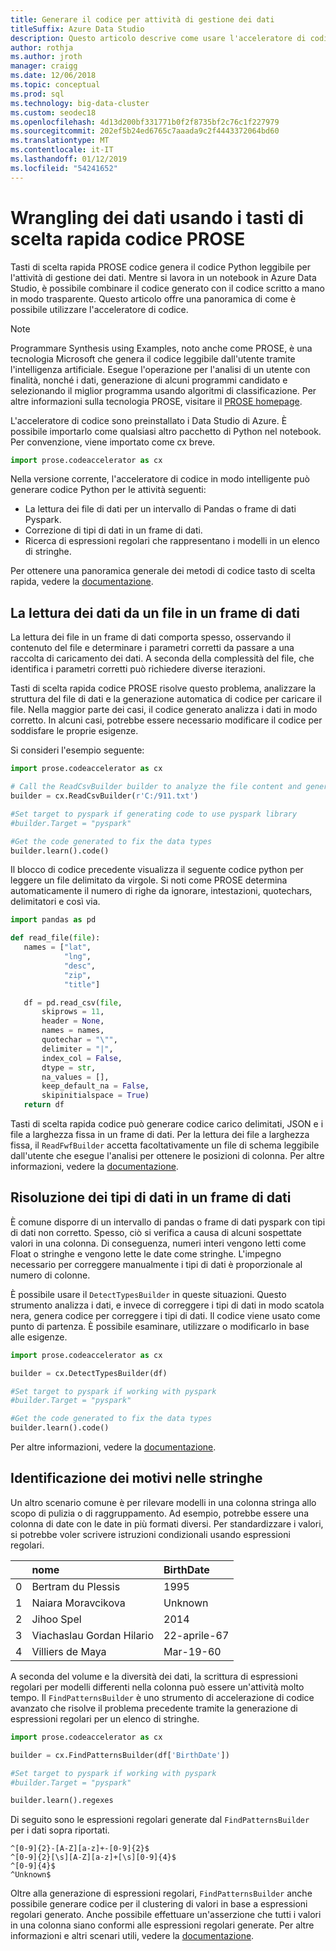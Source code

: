 ```yaml
---
title: Generare il codice per attività di gestione dei dati
titleSuffix: Azure Data Studio
description: Questo articolo descrive come usare l'acceleratore di codice PROSE in Azure Data Studio per generare automaticamente codice per attività di gestione dei dati comuni.
author: rothja
ms.author: jroth
manager: craigg
ms.date: 12/06/2018
ms.topic: conceptual
ms.prod: sql
ms.technology: big-data-cluster
ms.custom: seodec18
ms.openlocfilehash: 4d13d200bf331771b0f2f8735bf2c76c1f227979
ms.sourcegitcommit: 202ef5b24ed6765c7aaada9c2f4443372064bd60
ms.translationtype: MT
ms.contentlocale: it-IT
ms.lasthandoff: 01/12/2019
ms.locfileid: "54241652"
---
```

# <a name="data-wrangling-using-prose-code-accelerator"></a>Wrangling dei dati usando i tasti di scelta rapida codice PROSE

Tasti di scelta rapida PROSE codice genera il codice Python leggibile per l'attività di gestione dei dati. Mentre si lavora in un notebook in Azure Data Studio, è possibile combinare il codice generato con il codice scritto a mano in modo trasparente. Questo articolo offre una panoramica di come è possibile utilizzare l'acceleratore di codice.

 > [!NOTE]
 > Programmare Synthesis using Examples, noto anche come PROSE, è una tecnologia Microsoft che genera il codice leggibile dall'utente tramite l'intelligenza artificiale. Esegue l'operazione per l'analisi di un utente con finalità, nonché i dati, generazione di alcuni programmi candidato e selezionando il miglior programma usando algoritmi di classificazione. Per altre informazioni sulla tecnologia PROSE, visitare il [PROSE homepage](https://microsoft.github.io/prose/).

L'acceleratore di codice sono preinstallato i Data Studio di Azure. È possibile importarlo come qualsiasi altro pacchetto di Python nel notebook. Per convenzione, viene importato come cx breve.

```python
import prose.codeaccelerator as cx
```

Nella versione corrente, l'acceleratore di codice in modo intelligente può generare codice Python per le attività seguenti:

- La lettura dei file di dati per un intervallo di Pandas o frame di dati Pyspark.
- Correzione di tipi di dati in un frame di dati.
- Ricerca di espressioni regolari che rappresentano i modelli in un elenco di stringhe.

Per ottenere una panoramica generale dei metodi di codice tasto di scelta rapida, vedere la [documentazione](https://aka.ms/prose-codeaccelerator-overview).

## <a name="reading-data-from-a-file-to-a-dataframe"></a>La lettura dei dati da un file in un frame di dati

La lettura dei file in un frame di dati comporta spesso, osservando il contenuto del file e determinare i parametri corretti da passare a una raccolta di caricamento dei dati. A seconda della complessità del file, che identifica i parametri corretti può richiedere diverse iterazioni.

Tasti di scelta rapida codice PROSE risolve questo problema, analizzare la struttura del file di dati e la generazione automatica di codice per caricare il file. Nella maggior parte dei casi, il codice generato analizza i dati in modo corretto. In alcuni casi, potrebbe essere necessario modificare il codice per soddisfare le proprie esigenze.

Si consideri l'esempio seguente:

 ```python
import prose.codeaccelerator as cx

# Call the ReadCsvBuilder builder to analyze the file content and generate code to load it
builder = cx.ReadCsvBuilder(r'C:/911.txt')

#Set target to pyspark if generating code to use pyspark library
#builder.Target = "pyspark"

#Get the code generated to fix the data types
builder.learn().code()
 ```

Il blocco di codice precedente visualizza il seguente codice python per leggere un file delimitato da virgole. Si noti come PROSE determina automaticamente il numero di righe da ignorare, intestazioni, quotechars, delimitatori e così via.

 ```python
import pandas as pd

def read_file(file):
    names = ["lat",
             "lng",
             "desc",
             "zip",
             "title"]

    df = pd.read_csv(file,
        skiprows = 11,
        header = None,
        names = names,
        quotechar = "\"",
        delimiter = "|",
        index_col = False,
        dtype = str,
        na_values = [],
        keep_default_na = False,
        skipinitialspace = True)
    return df
 ```

Tasti di scelta rapida codice può generare codice carico delimitati, JSON e i file a larghezza fissa in un frame di dati. Per la lettura dei file a larghezza fissa, il `ReadFwfBuilder` accetta facoltativamente un file di schema leggibile dall'utente che esegue l'analisi per ottenere le posizioni di colonna. Per altre informazioni, vedere la [documentazione](https://aka.ms/prose-codeaccelerator-docs).

## <a name="fixing-data-types-in-a-dataframe"></a>Risoluzione dei tipi di dati in un frame di dati

È comune disporre di un intervallo di pandas o frame di dati pyspark con tipi di dati non corretto. Spesso, ciò si verifica a causa di alcuni sospettate valori in una colonna. Di conseguenza, numeri interi vengono letti come Float o stringhe e vengono lette le date come stringhe. L'impegno necessario per correggere manualmente i tipi di dati è proporzionale al numero di colonne.

È possibile usare il `DetectTypesBuilder` in queste situazioni. Questo strumento analizza i dati, e invece di correggere i tipi di dati in modo scatola nera, genera codice per correggere i tipi di dati. Il codice viene usato come punto di partenza. È possibile esaminare, utilizzare o modificarlo in base alle esigenze.

```python
import prose.codeaccelerator as cx

builder = cx.DetectTypesBuilder(df)

#Set target to pyspark if working with pyspark
#builder.Target = "pyspark"

#Get the code generated to fix the data types
builder.learn().code()
```

Per altre informazioni, vedere la [documentazione](https://aka.ms/prose-codeaccelerator-fixtypes).

## <a name="identifying-patterns-in-strings"></a>Identificazione dei motivi nelle stringhe

Un altro scenario comune è per rilevare modelli in una colonna stringa allo scopo di pulizia o di raggruppamento. Ad esempio, potrebbe essere una colonna di date con le date in più formati diversi. Per standardizzare i valori, si potrebbe voler scrivere istruzioni condizionali usando espressioni regolari.


|   |nome                      |BirthDate      |
|---|:-------------------------|:--------------|
| 0 |Bertram du Plessis        |1995           |
| 1 |Naiara Moravcikova        |Unknown        |
| 2 |Jihoo Spel                |2014           |
| 3 |Viachaslau Gordan Hilario |22-aprile-67      |
| 4 |Villiers de Maya          |Mar-19-60      |

A seconda del volume e la diversità dei dati, la scrittura di espressioni regolari per modelli differenti nella colonna può essere un'attività molto tempo. Il `FindPatternsBuilder` è uno strumento di accelerazione di codice avanzato che risolve il problema precedente tramite la generazione di espressioni regolari per un elenco di stringhe.

```python
import prose.codeaccelerator as cx

builder = cx.FindPatternsBuilder(df['BirthDate'])

#Set target to pyspark if working with pyspark
#builder.Target = "pyspark"

builder.learn().regexes
```

Di seguito sono le espressioni regolari generate dal `FindPatternsBuilder` per i dati sopra riportati.

```
^[0-9]{2}-[A-Z][a-z]+-[0-9]{2}$
^[0-9]{2}[\s][A-Z][a-z]+[\s][0-9]{4}$
^[0-9]{4}$
^Unknown$
```

Oltre alla generazione di espressioni regolari, `FindPatternsBuilder` anche possibile generare codice per il clustering di valori in base a espressioni regolari generato. Anche possibile effettuare un'asserzione che tutti i valori in una colonna siano conformi alle espressioni regolari generate. Per altre informazioni e altri scenari utili, vedere la [documentazione](https://aka.ms/prose-codeaccelerator-findpatterns).
